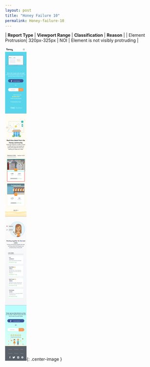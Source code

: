 ```yaml
---
layout: post
title: "Honey Failure 10"
permalink: Honey-failure-10
---
```

| **Report Type** | **Viewport Range** | **Classification** | **Reason** |
| Element Protrusion| 320px-325px | NOI | Element is not visibly protruding | 

![Screenshot of the fault](../assets/images/Honey/fault10/overflow-Width322.png){: .center-image }